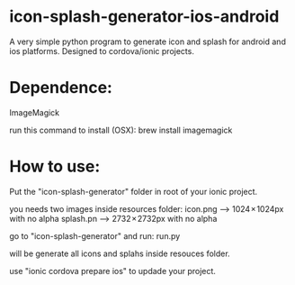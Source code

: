 # icon-splash-generator-ios-android

A very simple python program to generate icon and splash for android and ios platforms.
Designed to cordova/ionic projects.

# Dependence:
ImageMagick

run this command to install (OSX):
brew install imagemagick

# How to use:
Put the "icon-splash-generator" folder in root of your ionic project.

you needs two images inside resources folder: 
icon.png --> 1024 × 1024px with no alpha
splash.pn --> 2732 × 2732px with no alpha

go to "icon-splash-generator" and run:
run.py

will be generate all icons and splahs inside resouces folder.

use "ionic cordova prepare ios" to updade your project.

